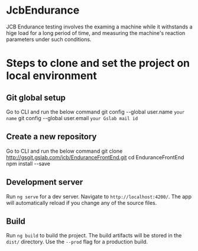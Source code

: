 # JcbEndurance
JCB Endurance testing involves the examing a machine while it withstands a hige load
for a long period of time, and measuring the machine's reaction parameters under such 
conditions.

# Steps to clone and set the project on local environment

## Git global setup

Go to CLI and run the below command
    git config --global user.name `your name`
    git config --global user.email `your Gslab mail id`

## Create a new repository

Go to CLI and run the below command
    git clone http://gsgit.gslab.com/jcb/EnduranceFrontEnd.git
    cd EnduranceFrontEnd
    npm install --save 

## Development server

Run `ng serve` for a dev server. Navigate to `http://localhost:4200/`. The app will automatically reload if you change any of the source files.

## Build

Run `ng build` to build the project. The build artifacts will be stored in the `dist/` directory. Use the `--prod` flag for a production build.


